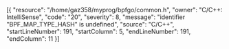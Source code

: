 [{
	"resource": "/home/gaz358/myprog/bpfgo/common.h",
	"owner": "C/C++: IntelliSense",
	"code": "20",
	"severity": 8,
	"message": "identifier \"BPF_MAP_TYPE_HASH\" is undefined",
	"source": "C/C++",
	"startLineNumber": 191,
	"startColumn": 5,
	"endLineNumber": 191,
	"endColumn": 11
}]
